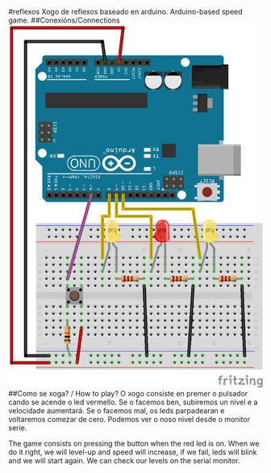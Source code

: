 #reflexos
Xogo de reflexos baseado en arduino. Arduino-based speed game.
##Conexións/Connections
![Esquema de conexions](https://github.com/procastino/reflexos/blob/master/images/reflexos_bb.png)
##Como se xoga? / How to play?
O xogo consiste en premer o pulsador cando se acende o led vermello. Se o facemos ben, subiremos un nivel e a velocidade aumentará. Se o facemos mal, os leds parpadearan e voltaremos comezar de cero. Podemos ver o noso nivel desde o monitor serie.

The game consists on pressing the button when the red led is on. When we do it right, we will level-up and speed will increase, if we fail, leds will blink and we will start again. We can check our levels on the serial monitor.

